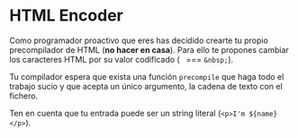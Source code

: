 # HTML Encoder

Como programador proactivo que eres has decidido crearte tu propio precompilador de HTML (**no hacer en casa**).
Para ello te propones cambiar los caracteres HTML por su valor codificado (` ` === `&nbsp;`).

Tu compilador espera que exista una función `precompile` que haga todo el trabajo sucio y que acepta un único argumento, la cadena de texto con el fichero.

Ten en cuenta que tu entrada puede ser un string literal (`<p>I'm ${name}</p>`).
